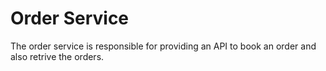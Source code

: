 # Order Service

The order service is responsible for providing an API to book an order and also retrive the orders.